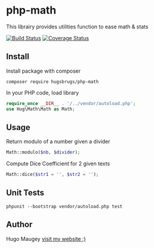 # php-math

This librairy provides utilities function to ease math & stats

[![Build Status](https://travis-ci.org/hugsbrugs/php-math.svg?branch=master)](https://travis-ci.org/hugsbrugs/php-math)
[![Coverage Status](https://coveralls.io/repos/github/hugsbrugs/php-math/badge.svg?branch=master)](https://coveralls.io/github/hugsbrugs/php-math?branch=master)

## Install

Install package with composer
```
composer require hugsbrugs/php-math
```

In your PHP code, load library
```php
require_once __DIR__ . '/../vendor/autoload.php';
use Hug\Math\Math as Math;
```

## Usage

Return modulo of a number given a divider
```php
Math::modulo($nb, $divider);
```

Compute Dice Coefficient for 2 given texts
```php
Math::dice($str1 = '', $str2 = '');
```

## Unit Tests

```
phpunit --bootstrap vendor/autoload.php test
```

## Author

Hugo Maugey [visit my website ;)](https://hugo.maugey.fr)